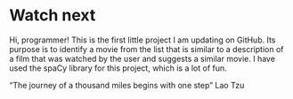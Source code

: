 # Watch next
Hi, programmer! This is the first little project I am updating on GitHub. Its purpose is to identify a movie from the list that is similar to a description of a film that was watched by the user and suggests a similar movie. I have used the spaCy library for this project, which is a lot of fun.

“The journey of a thousand miles begins with one step” 
Lao Tzu
